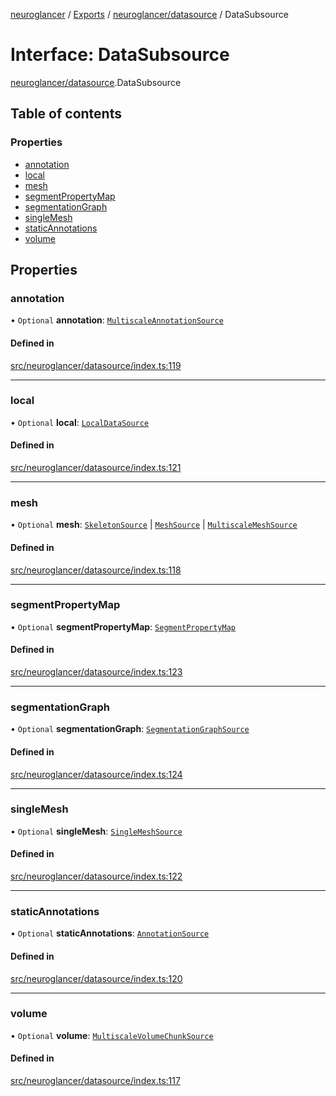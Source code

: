 [neuroglancer](../README.md) / [Exports](../modules.md) / [neuroglancer/datasource](../modules/neuroglancer_datasource.md) / DataSubsource

# Interface: DataSubsource

[neuroglancer/datasource](../modules/neuroglancer_datasource.md).DataSubsource

## Table of contents

### Properties

- [annotation](neuroglancer_datasource.DataSubsource.md#annotation)
- [local](neuroglancer_datasource.DataSubsource.md#local)
- [mesh](neuroglancer_datasource.DataSubsource.md#mesh)
- [segmentPropertyMap](neuroglancer_datasource.DataSubsource.md#segmentpropertymap)
- [segmentationGraph](neuroglancer_datasource.DataSubsource.md#segmentationgraph)
- [singleMesh](neuroglancer_datasource.DataSubsource.md#singlemesh)
- [staticAnnotations](neuroglancer_datasource.DataSubsource.md#staticannotations)
- [volume](neuroglancer_datasource.DataSubsource.md#volume)

## Properties

### annotation

• `Optional` **annotation**: [`MultiscaleAnnotationSource`](../classes/neuroglancer_annotation_frontend_source.MultiscaleAnnotationSource.md)

#### Defined in

[src/neuroglancer/datasource/index.ts:119](https://github.com/ActiveBrainAtlas2/neuroglancer/blob/034b457d/src/neuroglancer/datasource/index.ts#L119)

___

### local

• `Optional` **local**: [`LocalDataSource`](../enums/neuroglancer_datasource.LocalDataSource.md)

#### Defined in

[src/neuroglancer/datasource/index.ts:121](https://github.com/ActiveBrainAtlas2/neuroglancer/blob/034b457d/src/neuroglancer/datasource/index.ts#L121)

___

### mesh

• `Optional` **mesh**: [`SkeletonSource`](../classes/neuroglancer_skeleton_frontend.SkeletonSource.md) \| [`MeshSource`](../classes/neuroglancer_mesh_frontend.MeshSource.md) \| [`MultiscaleMeshSource`](../classes/neuroglancer_mesh_frontend.MultiscaleMeshSource.md)

#### Defined in

[src/neuroglancer/datasource/index.ts:118](https://github.com/ActiveBrainAtlas2/neuroglancer/blob/034b457d/src/neuroglancer/datasource/index.ts#L118)

___

### segmentPropertyMap

• `Optional` **segmentPropertyMap**: [`SegmentPropertyMap`](../classes/neuroglancer_segmentation_display_state_property_map.SegmentPropertyMap.md)

#### Defined in

[src/neuroglancer/datasource/index.ts:123](https://github.com/ActiveBrainAtlas2/neuroglancer/blob/034b457d/src/neuroglancer/datasource/index.ts#L123)

___

### segmentationGraph

• `Optional` **segmentationGraph**: [`SegmentationGraphSource`](../classes/neuroglancer_segmentation_graph_source.SegmentationGraphSource.md)

#### Defined in

[src/neuroglancer/datasource/index.ts:124](https://github.com/ActiveBrainAtlas2/neuroglancer/blob/034b457d/src/neuroglancer/datasource/index.ts#L124)

___

### singleMesh

• `Optional` **singleMesh**: [`SingleMeshSource`](../classes/neuroglancer_single_mesh_frontend.SingleMeshSource.md)

#### Defined in

[src/neuroglancer/datasource/index.ts:122](https://github.com/ActiveBrainAtlas2/neuroglancer/blob/034b457d/src/neuroglancer/datasource/index.ts#L122)

___

### staticAnnotations

• `Optional` **staticAnnotations**: [`AnnotationSource`](../classes/neuroglancer_annotation.AnnotationSource.md)

#### Defined in

[src/neuroglancer/datasource/index.ts:120](https://github.com/ActiveBrainAtlas2/neuroglancer/blob/034b457d/src/neuroglancer/datasource/index.ts#L120)

___

### volume

• `Optional` **volume**: [`MultiscaleVolumeChunkSource`](../classes/neuroglancer_sliceview_volume_frontend.MultiscaleVolumeChunkSource.md)

#### Defined in

[src/neuroglancer/datasource/index.ts:117](https://github.com/ActiveBrainAtlas2/neuroglancer/blob/034b457d/src/neuroglancer/datasource/index.ts#L117)
